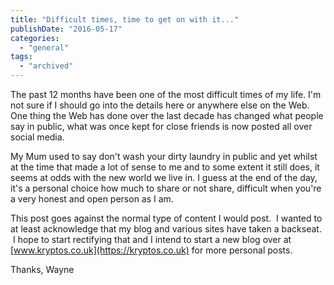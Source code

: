 ```yaml
---
title: "Difficult times, time to get on with it..."
publishDate: "2016-05-17"
categories: 
  - "general"
tags: 
  - "archived"
---
```


The past 12 months have been one of the most difficult times of my life. I'm not sure if I should go into the details here or anywhere else on the Web. One thing the Web has done over the last decade has changed what people say in public, what was once kept for close friends is now posted all over social media.

My Mum used to say don't wash your dirty laundry in public and yet whilst at the time that made a lot of sense to me and to some extent it still does, it seems at odds with the new world we live in. I guess at the end of the day, it's a personal choice how much to share or not share, difficult when you're a very honest and open person as I am.

This post goes against the normal type of content I would post.  I wanted to at least acknowledge that my blog and various sites have taken a backseat.  I hope to start rectifying that and I intend to start a new blog over at [www.kryptos.co.uk](https://kryptos.co.uk) for more personal posts.

Thanks, Wayne
